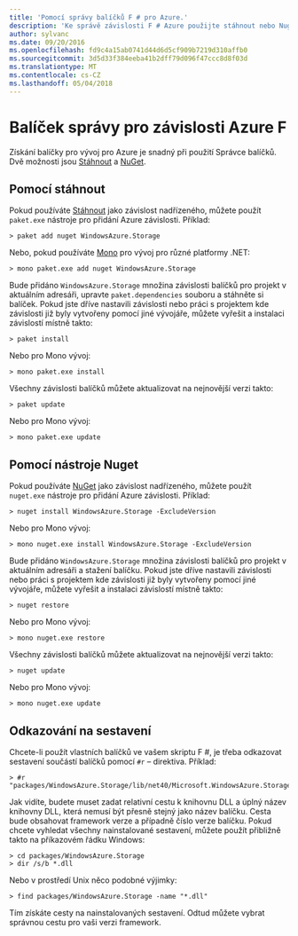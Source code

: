 ```yaml
---
title: 'Pomocí správy balíčků F # pro Azure.'
description: 'Ke správě závislosti F # Azure použijte stáhnout nebo Nuget'
author: sylvanc
ms.date: 09/20/2016
ms.openlocfilehash: fd9c4a15ab0741d44d6d5cf909b7219d310affb0
ms.sourcegitcommit: 3d5d33f384eeba41b2dff79d096f47ccc8d8f03d
ms.translationtype: MT
ms.contentlocale: cs-CZ
ms.lasthandoff: 05/04/2018
---
```

# <a name="package-management-for-f-azure-dependencies"></a>Balíček správy pro závislosti Azure F #

Získání balíčky pro vývoj pro Azure je snadný při použití Správce balíčků. Dvě možnosti jsou [Stáhnout](https://fsprojects.github.io/Paket/) a [NuGet](https://www.nuget.org/).

## <a name="using-paket"></a>Pomocí stáhnout

Pokud používáte [Stáhnout](https://fsprojects.github.io/Paket/) jako závislost nadřízeného, můžete použít `paket.exe` nástroje pro přidání Azure závislosti. Příklad:

    > paket add nuget WindowsAzure.Storage

Nebo, pokud používáte [Mono](https://www.mono-project.com/) pro vývoj pro různé platformy .NET:

    > mono paket.exe add nuget WindowsAzure.Storage

Bude přidáno `WindowsAzure.Storage` množina závislosti balíčků pro projekt v aktuálním adresáři, upravte `paket.dependencies` souboru a stáhněte si balíček. Pokud jste dříve nastavili závislosti nebo práci s projektem kde závislosti již byly vytvořeny pomocí jiné vývojáře, můžete vyřešit a instalaci závislostí místně takto:

    > paket install

Nebo pro Mono vývoj:

    > mono paket.exe install

Všechny závislosti balíčků můžete aktualizovat na nejnovější verzi takto:

    > paket update

Nebo pro Mono vývoj:

    > mono paket.exe update

## <a name="using-nuget"></a>Pomocí nástroje Nuget

Pokud používáte [NuGet](https://www.nuget.org/) jako závislost nadřízeného, můžete použít `nuget.exe` nástroje pro přidání Azure závislosti. Příklad:

    > nuget install WindowsAzure.Storage -ExcludeVersion

Nebo pro Mono vývoj:

    > mono nuget.exe install WindowsAzure.Storage -ExcludeVersion

Bude přidáno `WindowsAzure.Storage` množina závislosti balíčků pro projekt v aktuálním adresáři a stažení balíčku. Pokud jste dříve nastavili závislosti nebo práci s projektem kde závislosti již byly vytvořeny pomocí jiné vývojáře, můžete vyřešit a instalaci závislostí místně takto:

    > nuget restore 

Nebo pro Mono vývoj:

    > mono nuget.exe restore

Všechny závislosti balíčků můžete aktualizovat na nejnovější verzi takto:

    > nuget update

Nebo pro Mono vývoj:

    > mono nuget.exe update

## <a name="referencing-assemblies"></a>Odkazování na sestavení

Chcete-li použít vlastních balíčků ve vašem skriptu F #, je třeba odkazovat sestavení součástí balíčků pomocí `#r` – direktiva. Příklad:

    > #r "packages/WindowsAzure.Storage/lib/net40/Microsoft.WindowsAzure.Storage.dll"

Jak vidíte, budete muset zadat relativní cestu k knihovnu DLL a úplný název knihovny DLL, která nemusí být přesně stejný jako název balíčku. Cesta bude obsahovat framework verze a případně číslo verze balíčku. Pokud chcete vyhledat všechny nainstalované sestavení, můžete použít přibližně takto na příkazovém řádku Windows:

    > cd packages/WindowsAzure.Storage
    > dir /s/b *.dll

Nebo v prostředí Unix něco podobné výjimky:

    > find packages/WindowsAzure.Storage -name "*.dll"

Tím získáte cesty na nainstalovaných sestavení. Odtud můžete vybrat správnou cestu pro vaši verzi framework.
